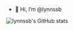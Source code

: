 - 👋 Hi, I’m @lynnssb

<!---
lynnssb/lynnssb is a ✨ special ✨ repository because its `README.md` (this file) appears on your GitHub profile.
You can click the Preview link to take a look at your changes.
--->

![lynnssb's GitHub stats](https://github-readme-stats.vercel.app/api?username=lynnssb&show_icons=true&theme=gruvbox)
